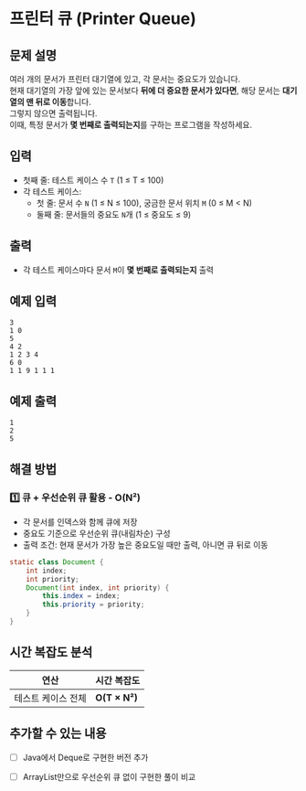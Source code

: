 # 프린터 큐 (Printer Queue)

## 문제 설명
여러 개의 문서가 프린터 대기열에 있고, 각 문서는 중요도가 있습니다.  
현재 대기열의 가장 앞에 있는 문서보다 **뒤에 더 중요한 문서가 있다면**, 해당 문서는 **대기열의 맨 뒤로 이동**합니다.  
그렇지 않으면 출력됩니다.  
이때, 특정 문서가 **몇 번째로 출력되는지**를 구하는 프로그램을 작성하세요.

## 입력
- 첫째 줄: 테스트 케이스 수 `T` (1 ≤ T ≤ 100)  
- 각 테스트 케이스:
  - 첫 줄: 문서 수 `N` (1 ≤ N ≤ 100), 궁금한 문서 위치 `M` (0 ≤ M < N)  
  - 둘째 줄: 문서들의 중요도 `N`개 (1 ≤ 중요도 ≤ 9)

## 출력
- 각 테스트 케이스마다 문서 `M`이 **몇 번째로 출력되는지** 출력

## 예제 입력
```
3
1 0
5
4 2
1 2 3 4
6 0
1 1 9 1 1 1
```

## 예제 출력
```
1
2
5
```

## 해결 방법
### 1️⃣ 큐 + 우선순위 큐 활용 - O(N²)
- 각 문서를 인덱스와 함께 큐에 저장
- 중요도 기준으로 우선순위 큐(내림차순) 구성
- 출력 조건: 현재 문서가 가장 높은 중요도일 때만 출력, 아니면 큐 뒤로 이동

```java
static class Document {
    int index;
    int priority;
    Document(int index, int priority) {
        this.index = index;
        this.priority = priority;
    }
}
```

## 시간 복잡도 분석
| 연산 | 시간 복잡도 |
|------|---------------|
| 테스트 케이스 전체 | **O(T × N²)** |

## 추가할 수 있는 내용
- [ ] Java에서 Deque로 구현한 버전 추가
- [ ] ArrayList만으로 우선순위 큐 없이 구현한 풀이 비교

